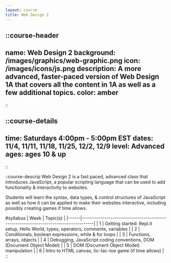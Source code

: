 ```yaml
---
layout: course
title: Web Design 2
---
```

::course-header
---
name: Web Design 2
background: /images/graphics/web-graphic.png
icon: /images/icons/js.png
description: A more advanced, faster-paced version of Web Design 1A that covers all the content in 1A as well as a few additional topics.
color: amber
---
::

::course-details
---
time: Saturdays 4:00pm - 5:00pm EST
dates: 11/4, 11/11, 11/18, 11/25, 12/2, 12/9
level: Advanced
ages: ages 10 & up
---
::

::course-descrip
Web Design 2 is a fast paced, advanced class that introduces JavaScript, a popular scripting language that can be used to add functionality & interactivity to websites.

Students will learn the syntax, data types, & control structures of JavaScript as well as how it can be applied to make their websites interactive, including possibly creating games if time allows.

#syllabus
| Week | Topic(s)                                                                           |
|------|------------------------------------------------------------------------------------|
| 1    | Getting started: Repl.it setup, Hello World, types, operators, comments, variables |
| 2    | Conditionals, boolean expressions, while & for loops                               |
| 3    | Functions, arrays, objects                                                         |
| 4    | Debugging, JavaScript coding conventions, DOM (Document Object Model)              |
| 5    | DOM (Document Object Model) manipulation                                           |
| 6    | Intro to HTML canvas, tic-tac-toe game (if time allows)                            |
::
